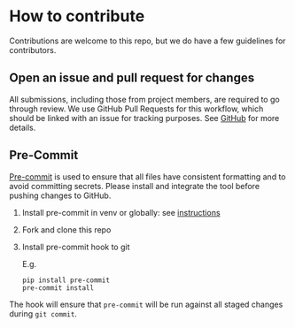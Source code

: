 # How to contribute

Contributions are welcome to this repo, but we do have a few guidelines for
contributors.

## Open an issue and pull request for changes

All submissions, including those from project members, are required to go through
review. We use GitHub Pull Requests for this workflow, which should be linked with
an issue for tracking purposes.
See [GitHub](https://help.github.com/articles/about-pull-requests/) for more details.

## Pre-Commit

[Pre-commit](https://pre-commit.com/) is used to ensure that all files have
consistent formatting and to avoid committing secrets. Please install and
integrate the tool before pushing changes to GitHub.

1. Install pre-commit in venv or globally: see [instructions](https://pre-commit.com/#installation)
2. Fork and clone this repo
3. Install pre-commit hook to git

   E.g.

   ```shell
   pip install pre-commit
   pre-commit install
   ```

The hook will ensure that `pre-commit` will be run against all staged changes
during `git commit`.
